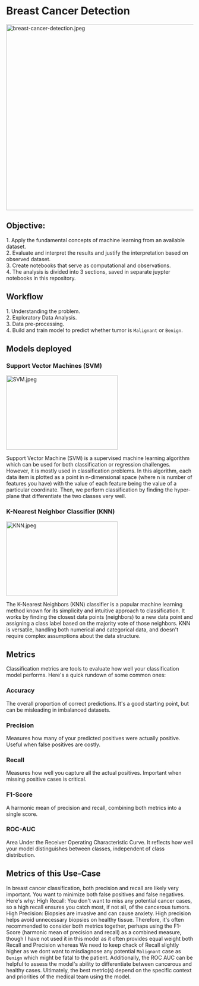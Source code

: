 # Breast Cancer Detection
<div>
  <img src="https://th.bing.com/th/id/OIP.7jeJ0rj2Ii4UVrinpeZ5HwHaD4?w=345&h=180&c=7&r=0&o=5&dpr=1.5&pid=1.7" alt="breast-cancer-detection.jpeg" height=500 width=1000>
</div>
<div>
  <h2>Objective:</h2>
  <p>
    1. Apply the fundamental concepts of machine learning from an available dataset. <br>
    2. Evaluate and interpret the results and justify the interpretation based on observed dataset. <br>
    3. Create notebooks that serve as computational and observations. <br>
    4. The analysis is divided into 3 sections, saved in separate juypter notebooks in this repository. <br>
</p>
</div>

<div>
  <h2>Workflow</h2>
  <p>
    1. Understanding the problem. <br>
    2. Exploratory Data Analysis. <br>
    3. Data pre-processing. <br>
    4. Build and train model to predict whether tumor is <code><bold>Malignant</bold></code> or <code><bold>Benign</bold></code>. <br>
  </p>
</div>

<div>
  <h2>Models deployed</h2>
  <h3>Support Vector Machines (SVM)</h3>
  <img src="https://th.bing.com/th?id=OIP.OKO_JOxkTZWAfVk3cOEX3wHaEK&w=333&h=187&c=8&rs=1&qlt=90&o=6&dpr=1.5&pid=3.1&rm=2" alt="SVM.jpeg" width=300 height=200>
  <p>
    Support Vector Machine (SVM) is a supervised machine learning algorithm which can be used for both classification or regression challenges. However, it is mostly
    used in classification problems. In this algorithm, each data item is plotted as a point in n-dimensional space (where n is number of features you have) with the
    value of each feature being the value of a particular coordinate. Then, we perform classification by finding the hyper-plane that differentiate the two classes
    very well.
  </p>
  <h3>K-Nearest Neighbor Classifier (KNN)</h3>
  <img src="https://th.bing.com/th/id/OIP.r00eWT6npui8_JV5BTKrsgHaFR?w=242&h=180&c=7&r=0&o=5&dpr=1.5&pid=1.7" alt="KNN.jpeg" width=300 height=200>
  <p>
    The K-Nearest Neighbors (KNN) classifier is a popular machine learning method known for its simplicity and intuitive approach to classification. It works by     
    finding the closest data points (neighbors) to a new data point and assigning a class label based on the majority vote of those neighbors. KNN is versatile, 
    handling both numerical and categorical data, and doesn't require complex assumptions about the data structure.
  </p>
</div>

<div>
  <h2>Metrics</h2>
  <p>
    Classification metrics are tools to evaluate how well your classification model performs. Here's a quick rundown of some common ones:
  </p>
  <h3>Accuracy</h3>
  <p>
    The overall proportion of correct predictions. It's a good starting point, but can be misleading in imbalanced datasets.
  </p>
  <h3>Precision</h3>
  <p>
    Measures how many of your predicted positives were actually positive. Useful when false positives are costly.
  </p>
  <h3>Recall</h3>
  <p>
    Measures how well you capture all the actual positives. Important when missing positive cases is critical.
  </p>
  <h3>F1-Score</h3>
  <p>
    A harmonic mean of precision and recall, combining both metrics into a single score.
  </p>
  <h3>ROC-AUC</h3>
  <p>
    Area Under the Receiver Operating Characteristic Curve. It reflects how well your model distinguishes between classes, independent of class distribution.
  </p>
</div>

<div>
  <h2>Metrics of this Use-Case</h2>
  <p>
    In breast cancer classification, both precision and recall are likely very important. You want to minimize both false positives and false negatives.  Here's why:
    <bold>High Recall</bold>: You don't want to miss any potential cancer cases, so a high recall ensures you catch most, if not all, of the cancerous tumors.
    <bold>High Precision</bold>: Biopsies are invasive and can cause anxiety. High precision helps avoid unnecessary biopsies on healthy tissue.
    Therefore, it's often recommended to consider both metrics together,  perhaps using the F1-Score (harmonic mean of precision and recall) as a combined measure,
    though I have not used it in this model as it often provides equal weight both Recall and Precision whereas We need to keep chack of <bold>Recall</bold> slightly
    higher as we dont want to misdiagnose any potential <code>Malignant</code> case as <code>Benign</code> which might be fatal to the patient.
    Additionally, the ROC AUC can be helpful to assess the model's ability to differentiate between cancerous and healthy cases.
    Ultimately, the best metric(s) depend on the specific context and priorities of the medical team using the model.
  </p>
</div>

